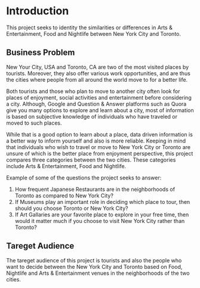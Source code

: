 # Introduction

This project seeks to identity the similarities or differences in Arts & Entertainment, Food and Nightlife between New York City and Toronto.


## Business Problem

New Your City, USA and Toronto, CA are two of the most visited places by tourists. Moreover, they also offer various work opportunities, and are thus the cities where people from all around the world move to for a better life. 

Both tourists and those who plan to move to another city often look for places of enjoyment, social activities and entertainment before considering a city.  Although, Google and Question & Answer platforms such as Quora give you many options to explore and learn about a city, most of information is based on subjective knowledge of individuals who have traveled or moved to such places. 

While that is a good option to learn about a place, data driven information is a better way to inform yourself and also is more reliable. Keeping in mind that individuals who wish to travel or move to New York City or Toronto are unsure of which is the better place from enjoyment perspective, this project compares three categories between the two cities. These categories include Arts & Entertainment, Food and Nightlife.

Example of some of the questions the project seeks to answer:
1. How frequent Japanese Restaurants are in the neighborhoods of Toronto as compared to New York City?
2. If Museums play an important role in deciding which place to tour, then should you choose Toronto or New York City?
3. If Art Gallaries are your favorite place to explore in your free time, then would it matter much if you choose to visit New York City rather than Toronto?


## Tareget Audience

The tareget audience of this project is tourists and also the people who want to decide between the New York City and Toronto based on Food, Nightlife and Arts & Entertainment venues in the neighborhoods of the two cities.

